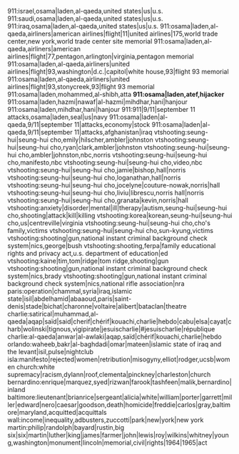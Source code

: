 911:israel,osama|laden,al-qaeda,united states|us|u.s.
911:saudi,osama|laden,al-qaeda,united states|us|u.s.
911:iraq,osama|laden,al-qaeda,united states|us|u.s.
911:osama|laden,al-qaeda,airliners|american airlines|flight|11|united airlines|175,world trade center,new york,world trade center site memorial
911:osama|laden,al-qaeda,airliners|american airlines|flight|77,pentagon,arlington|virginia,pentagon memorial
911:osama|laden,al-qaeda,airliners|united airlines|flight|93,washington|d.c.|capitol|white house,93|flight 93 memorial
911:osama|laden,al-qaeda,airliners|united airlines|flight|93,stonycreek,93|flight 93 memorial
911:osama|laden,mohammed,al-shibh,atta
**911:osama|laden,atef,hijacker**
911:osama|laden,hazmi|nawaf|al-hazmi|mihdhar,hani|hanjour
911:osama|laden,mihdhar,hani|hanjour
911:911|9/11|september 11 attacks,osama|laden,seal|us|navy
911:osama|laden|al-qaeda,9/11|september 11|attacks,economy|stock
911:osama|laden|al-qaeda,9/11|september 11|attacks,afghanistan|iraq
vtshooting:seung-hui|seung-hui cho,emily|hilscher,ambler|johnston
vtshooting:seung-hui|seung-hui cho,ryan|clark,ambler|johnston
vtshooting:seung-hui|seung-hui cho,ambler|johnston,nbc,norris
vtshooting:seung-hui|seung-hui cho,manifesto,nbc
vtshooting:seung-hui|seung-hui cho,video,nbc
vtshooting:seung-hui|seung-hui cho,jamie|bishop,hall|norris
vtshooting:seung-hui|seung-hui cho,loganathan,hall|norris
vtshooting:seung-hui|seung-hui cho,jocelyne|couture-nowak,norris|hall
vtshooting:seung-hui|seung-hui cho,liviu|librescu,norris hall|norris
vtshooting:seung-hui|seung-hui cho,granata|kevin,norris|hall
vtshooting:anxiety|disorder|mental|ill|therapy|autism,seung-hui|seung-hui cho,shooting|attack|kill|killing
vtshooting:korea|korean,seung-hui|seung-hui cho,us|centreville|virginia
vtshooting:seung-hui|seung-hui cho,cho's family,victims
vtshooting:seung-hui|seung-hui cho,sun-kyung,victims
vtshooting:shooting|gun,national instant criminal background check system|nics,george|bush
vtshooting:shooting,ferpa|family educational rights and privacy act,u.s. department of education|ed
vtshooting:kaine|tim,tom|ridge|tom ridge,shooting|gun
vtshooting:shooting|gun,national instant criminal background check system|nics,brady
vtshooting:shooting|gun,national instant criminal background check system|nics,national rifle association|nra
paris:operation|chammal,syria|iraq,islamic state|isil|abdelhamid|abaaoud,paris|saint-denis|stade|bichat|charonne|voltaire|alibert|bataclan|theatre
charlie:satirical|muhammad,al-qaeda|aqap|saïd|said|cherif|chérif|kouachi,charlie|hebdo|cabu|elsa|cayat|charb|wolinski|tignous,vigipirate|jesuischarlie|#jesuischarlie|république
charlie:al-qaeda|anwar|al-awlaki|aqap,saïd|chérif|kouachi,charlie|hebdo
orlando:waheeb,bakr|al-baghdadi|omar|mateen|islamic state of iraq and the levant|isil,pulse|nightclub
isla:manifesto|rejected|women|retribution|misogyny,elliot|rodger,ucsb|women
church:white supremacy|racism,dylann|roof,clementa|pinckney|charleston|church
bernardino:enrique|marquez,syed|rizwan|farook|tashfeen|malik,bernardino|inland
baltimore:lieutenant|brianrice|sergeant|alicia|white|william|porter|garrett|miller|edward|nero|caesar|goodson,death|homicide|freddie|carlos|gray,baltimore|maryland,acquitted|acquittals
wall:income|inequality,adbusters,zuccotti|park|new|york|new york
martin:philip|randolph|bayard|rustin,big six|six|martin|luther|king|james|farmer|john|lewis|roy|wilkins|whitney|young,washington|monument|lincoln|memorial,civil|rights|1964|1965|act
